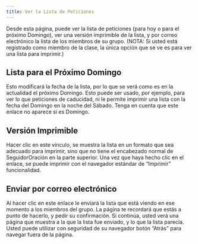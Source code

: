```yaml
---
title: Ver la Lista de Peticiones
---
```


Desde esta página, puede ver la lista de peticiones (para hoy o para el próximo Domingo), ver una versión imprimible de la lista, y por correo electrónico la lista de los miembros de su grupo. (NOTA: Si usted está registrado como miembro de la clase, la única opción que se ve es para ver una lista para imprimir.)

## Lista para el Próximo Domingo

Esto modificará la fecha de la lista, por lo que se verá como es en la actualidad el próximo Domingo. Esto puede ser usado, por ejemplo, para ver lo que peticiones de caducidad, ni le permite imprimir una lista con la fecha del Domingo en la noche del Sábado. Tenga en cuenta que este enlace no aparece si es Domingo.

## Versión Imprimible

Hacer clic en este vínculo, se muestra la lista en un formato que sea adecuado para imprimir, sino que no tiene el encabezado normal de SeguidorOración en la parte superior. Una vez que haya hecho clic en el enlace, se puede imprimir con el navegador estándar de “Imprimir” funcionalidad.

## Enviar por correo electrónico

Al hacer clic en este enlace le enviará la lista que está viendo en ese momento a los miembros del grupo. La página te recordará que estás a punto de hacerlo, y pedir su confirmación. Si continúa, usted verá una página que muestra a la que la lista fue enviado, y lo que la lista parecía. Usted puede utilizar con seguridad de su navegador botón “Atrás” para navegar fuera de la página.
